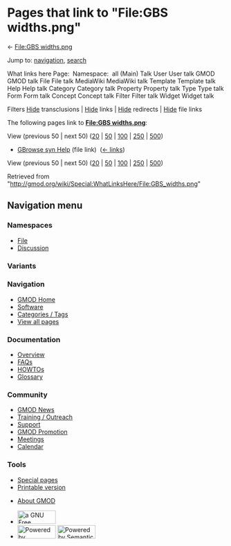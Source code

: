 <div id="mw-page-base" class="noprint">

</div>

<div id="mw-head-base" class="noprint">

</div>

<div id="content" class="mw-body" role="main">

<span id="top"></span>

<div id="mw-js-message" style="display:none;">

</div>



# <span dir="auto">Pages that link to "File:GBS widths.png"</span>

<div id="bodyContent">

<div id="contentSub">

← [File:GBS widths.png](/wiki/File:GBS_widths.png "File:GBS widths.png")

</div>

<div id="jump-to-nav" class="mw-jump">

Jump to: [navigation](#mw-navigation), [search](#p-search)

</div>

<div id="mw-content-text">

What links here Page:  Namespace:  all (Main) Talk User User talk GMOD
GMOD talk File File talk MediaWiki MediaWiki talk Template Template talk
Help Help talk Category Category talk Property Property talk Type Type
talk Form Form talk Concept Concept talk Filter Filter talk Widget
Widget talk

Filters
[Hide](/mediawiki/index.php?title=Special:WhatLinksHere/File:GBS_widths.png&hidetrans=1 "Special:WhatLinksHere/File:GBS widths.png")
transclusions \|
[Hide](/mediawiki/index.php?title=Special:WhatLinksHere/File:GBS_widths.png&hidelinks=1 "Special:WhatLinksHere/File:GBS widths.png")
links \|
[Hide](/mediawiki/index.php?title=Special:WhatLinksHere/File:GBS_widths.png&hideredirs=1 "Special:WhatLinksHere/File:GBS widths.png")
redirects \|
[Hide](/mediawiki/index.php?title=Special:WhatLinksHere/File:GBS_widths.png&hideimages=1 "Special:WhatLinksHere/File:GBS widths.png")
file links

The following pages link to **[File:GBS
widths.png](/wiki/File:GBS_widths.png "File:GBS widths.png")**:

View (previous 50 \| next 50)
([20](/mediawiki/index.php?title=Special:WhatLinksHere/File:GBS_widths.png&limit=20 "Special:WhatLinksHere/File:GBS widths.png")
\|
[50](/mediawiki/index.php?title=Special:WhatLinksHere/File:GBS_widths.png&limit=50 "Special:WhatLinksHere/File:GBS widths.png")
\|
[100](/mediawiki/index.php?title=Special:WhatLinksHere/File:GBS_widths.png&limit=100 "Special:WhatLinksHere/File:GBS widths.png")
\|
[250](/mediawiki/index.php?title=Special:WhatLinksHere/File:GBS_widths.png&limit=250 "Special:WhatLinksHere/File:GBS widths.png")
\|
[500](/mediawiki/index.php?title=Special:WhatLinksHere/File:GBS_widths.png&limit=500 "Special:WhatLinksHere/File:GBS widths.png"))

- [GBrowse syn Help](/wiki/GBrowse_syn_Help "GBrowse syn Help") (file
  link) ‎ <span class="mw-whatlinkshere-tools">([←
  links](/mediawiki/index.php?title=Special:WhatLinksHere&target=GBrowse+syn+Help "Special:WhatLinksHere"))</span>

View (previous 50 \| next 50)
([20](/mediawiki/index.php?title=Special:WhatLinksHere/File:GBS_widths.png&limit=20 "Special:WhatLinksHere/File:GBS widths.png")
\|
[50](/mediawiki/index.php?title=Special:WhatLinksHere/File:GBS_widths.png&limit=50 "Special:WhatLinksHere/File:GBS widths.png")
\|
[100](/mediawiki/index.php?title=Special:WhatLinksHere/File:GBS_widths.png&limit=100 "Special:WhatLinksHere/File:GBS widths.png")
\|
[250](/mediawiki/index.php?title=Special:WhatLinksHere/File:GBS_widths.png&limit=250 "Special:WhatLinksHere/File:GBS widths.png")
\|
[500](/mediawiki/index.php?title=Special:WhatLinksHere/File:GBS_widths.png&limit=500 "Special:WhatLinksHere/File:GBS widths.png"))

</div>

<div class="printfooter">

Retrieved from
"<http://gmod.org/wiki/Special:WhatLinksHere/File:GBS_widths.png>"

</div>

<div id="catlinks" class="catlinks catlinks-allhidden">

</div>

<div class="visualClear">

</div>

</div>

</div>

<div id="mw-navigation">

## Navigation menu

<div id="mw-head">



<div id="left-navigation">

<div id="p-namespaces" class="vectorTabs" role="navigation"
aria-labelledby="p-namespaces-label">

### Namespaces

- <span id="ca-nstab-image"><a href="/wiki/File:GBS_widths.png" accesskey="c"
  title="View the file page [c]">File</a></span>
- <span id="ca-talk"><a
  href="/mediawiki/index.php?title=File_talk:GBS_widths.png&amp;action=edit&amp;redlink=1"
  accesskey="t"
  title="Discussion about the content page [t]">Discussion</a></span>

</div>

<div id="p-variants" class="vectorMenu emptyPortlet" role="navigation"
aria-labelledby="p-variants-label">

### 

### Variants[](#)

<div class="menu">

</div>

</div>

</div>

<div id="right-navigation">





</div>



</div>

</div>

</div>

<div id="mw-panel">

<div id="p-logo" role="banner">

<a href="/wiki/Main_Page"
style="background-image: url(http://gmod.org/images/GMOD-cogs.png);"
title="Visit the main page"></a>

</div>

<div id="p-Navigation" class="portal" role="navigation"
aria-labelledby="p-Navigation-label">

### Navigation

<div class="body">

- <span id="n-GMOD-Home">[GMOD Home](/wiki/Main_Page)</span>
- <span id="n-Software">[Software](/wiki/GMOD_Components)</span>
- <span id="n-Categories-.2F-Tags">[Categories /
  Tags](/wiki/Categories)</span>
- <span id="n-View-all-pages">[View all
  pages](/wiki/Special:AllPages)</span>

</div>

</div>

<div id="p-Documentation" class="portal" role="navigation"
aria-labelledby="p-Documentation-label">

### Documentation

<div class="body">

- <span id="n-Overview">[Overview](/wiki/Overview)</span>
- <span id="n-FAQs">[FAQs](/wiki/Category:FAQ)</span>
- <span id="n-HOWTOs">[HOWTOs](/wiki/Category:HOWTO)</span>
- <span id="n-Glossary">[Glossary](/wiki/Glossary)</span>

</div>

</div>

<div id="p-Community" class="portal" role="navigation"
aria-labelledby="p-Community-label">

### Community

<div class="body">

- <span id="n-GMOD-News">[GMOD News](/wiki/GMOD_News)</span>
- <span id="n-Training-.2F-Outreach">[Training /
  Outreach](/wiki/Training_and_Outreach)</span>
- <span id="n-Support">[Support](/wiki/Support)</span>
- <span id="n-GMOD-Promotion">[GMOD
  Promotion](/wiki/GMOD_Promotion)</span>
- <span id="n-Meetings">[Meetings](/wiki/Meetings)</span>
- <span id="n-Calendar">[Calendar](/wiki/Calendar)</span>

</div>

</div>

<div id="p-tb" class="portal" role="navigation"
aria-labelledby="p-tb-label">

### Tools

<div class="body">

- <span id="t-specialpages"><a href="/wiki/Special:SpecialPages" accesskey="q"
  title="A list of all special pages [q]">Special pages</a></span>
- <span id="t-print"><a
  href="/mediawiki/index.php?title=Special:WhatLinksHere/File:GBS_widths.png&amp;printable=yes"
  rel="alternate" accesskey="p"
  title="Printable version of this page [p]">Printable version</a></span>

</div>

</div>

</div>

</div>

<div id="footer" role="contentinfo">

- <span id="footer-places-about">[About
  GMOD](/wiki/GMOD:About "GMOD:About")</span>

<!-- -->

- <span id="footer-copyrightico">[<img src="http://www.gnu.org/graphics/gfdl-logo-small.png" width="88"
  height="31" alt="a GNU Free Documentation License" />](http://www.gnu.org/licenses/fdl-1.3.html)</span>
- <span id="footer-poweredbyico">[<img src="/mediawiki/skins/common/images/poweredby_mediawiki_88x31.png"
  width="88" height="31" alt="Powered by MediaWiki" />](//www.mediawiki.org/)
  [<img
  src="/mediawiki/extensions/SemanticMediaWiki/includes/../resources/images/smw_button.png"
  width="88" height="31" alt="Powered by Semantic MediaWiki" />](https://www.semantic-mediawiki.org/wiki/Semantic_MediaWiki)</span>

<div style="clear:both">

</div>

</div>
